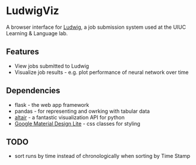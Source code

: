 # LudwigViz


A browser interface for [Ludwig](https://github.com/phueb/Ludwig), a job submission system used at the UIUC Learning & Language lab.

## Features

* View jobs submitted to Ludwig
* Visualize job results - e.g. plot performance of neural network over time

## Dependencies

* flask - the web app framework
* pandas - for representing and owrking with tabular data
* [altair](https://altair-viz.github.io/user_guide/saving_charts.html) - a fantastic visualization API for python
* [Google Material Design Lite](https://getmdl.io/index.html) - css classes for styling

## TODO

* sort runs by time instead of chronologically when sorting by Time Stamp

 